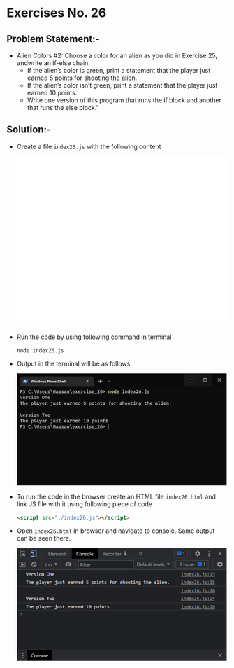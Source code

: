 # Exercises No. 26

## Problem Statement:-

- Alien Colors #2:
  Choose a color for an alien as you did in Exercise 25,
  andwrite an if-else chain.
  - If the alien’s color is green,
    print a statement that the player just earned 5 points for shooting the alien.
  - If the alien’s color isn’t green, print a statement that the player just earned 10 points.
  - Write one version of this program that runs the if block and another that runs the else block."

## Solution:-

- Create a file `index26.js` with the following content

  ![Exercise 26 JS Code](../snaps/q26p1.svg)

- Run the code by using following command in terminal

  ```
  node index26.js
  ```

- Output in the terminal will be as follows

  ![Exercise 26 Terminal Output](../snaps/q26p2.PNG)

- To run the code in the browser create an HTML file `index26.html` and link JS file with it using following piece of code

  ```html
  <script src="./index26.js"></script>
  ```

- Open `index26.html` in browser and navigate to console. Same output can be seen there.

  ![Exercise 26 Console Output](../snaps/q26p3.PNG)
